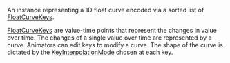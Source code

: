 An instance representing a 1D float curve encoded via a sorted list of [FloatCurveKeys](https://developer.roblox.com/en-us/api-reference/datatype/FloatCurveKey).

[FloatCurveKeys](https://developer.roblox.com/en-us/api-reference/datatype/FloatCurveKey) are value-time points that represent the changes in value over time. The changes of a single value over time are represented by a curve. Animators can edit keys to modify a curve. The shape of the curve is dictated by the [KeyInterpolationMode](https://developer.roblox.com/en-us/api-reference/enum/KeyInterpolationMode) chosen at each key.